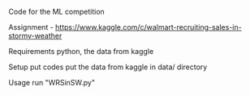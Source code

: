 Code for the ML competition

Assignment - https://www.kaggle.com/c/walmart-recruiting-sales-in-stormy-weather

Requirements
python, the data from kaggle

Setup
put codes
put the data from kaggle in data/ directory

Usage
run "WRSinSW.py"
